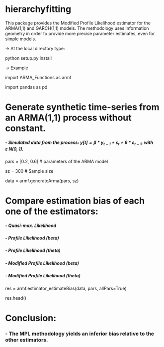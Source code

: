 # hierarchyfitting

This package provides the Modified Profile Likelihood estimator for the ARMA(1,1) and GARCH(1,1) models.
The methodology uses information geometry in order to provide more precise parameter estimates, even for simple models.


-> At the local directory type:

python setup.py install


-> Example

import ARMA_Functions as armf

import pandas as pd


# Generate synthetic time-series from an ARMA(1,1) process without constant.
##### - Simulated data from the process: $y[t] = \beta * y_{t-1} + \varepsilon_{t} + \theta * \varepsilon_{t-1}$, with $\varepsilon ~ N(0,1).$


pars = [0.2, 0.6] # parameters of the ARMA model

sz   = 300 # Sample size

data = armf.generateArma(pars, sz)

# Compare estimation bias of each one of the estimators:
##### - Quasi-max. Likelihood
##### - Profile Likelihood (beta)
##### - Profile Likelihood (theta)
##### - Modified Profile Likelihood (beta)
##### - Modified Profile Likelihood (theta)


res = armf.estimator_estimateBias(data, pars, allPars=True)

res.head()

# Conclusion:

### - The MPL methodology yields an inferior bias relative to the other estimators.
